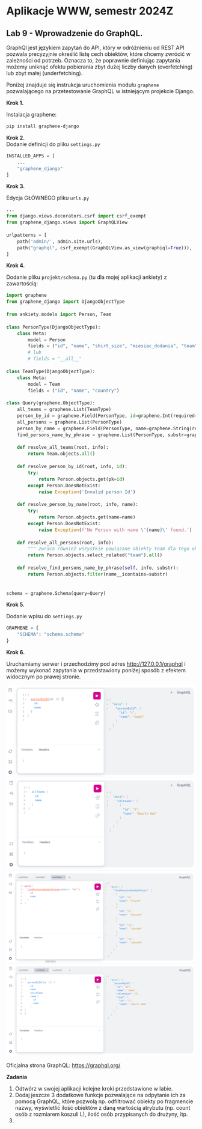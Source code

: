 # Aplikacje WWW, semestr 2024Z

## Lab 9 - Wprowadzenie do GraphQL.

GraphQl jest językiem zapytań do API, który w odróżnieniu od REST API pozwala precyzyjnie określić listę cech obiektów, które chcemy zwrócić w zależności od potrzeb. Oznacza to, że poprawnie definiując zapytania możemy uniknąć ofektu pobierania zbyt dużej liczby danych (overfetching) lub zbyt małej (underfetching).


Poniżej znajduje się instrukcja uruchomienia modułu `graphene` pozwalającego na przetestowanie GraphQL w istniejącym projekcie Django.

**Krok 1.**

Instalacja graphene:

```bash
pip install graphene-django
```

**Krok 2.**  
Dodanie definicji do pliku `settings.py`

```python
INSTALLED_APPS = [
    ...
    "graphene_django" 
]
```

**Krok 3.**

Edycja GŁÓWNEGO pliku `urls.py`

```python
...
from django.views.decorators.csrf import csrf_exempt
from graphene_django.views import GraphQLView

urlpatterns = [
    path('admin/', admin.site.urls),
    path("graphql", csrf_exempt(GraphQLView.as_view(graphiql=True))),
]
```
**Krok 4.**

Dodanie pliku `projekt/schema.py` (tu dla mojej aplikacji ankiety) z zawartością:

```python
import graphene
from graphene_django import DjangoObjectType

from ankiety.models import Person, Team

class PersonType(DjangoObjectType):
    class Meta:
        model = Person
        fields = ("id", "name", "shirt_size", "miesiac_dodania", "team")
        # lub
        # fields = "__all__"

class TeamType(DjangoObjectType):
    class Meta:
        model = Team
        fields = ("id", "name", "country")

class Query(graphene.ObjectType):
    all_teams = graphene.List(TeamType)
    person_by_id = graphene.Field(PersonType, id=graphene.Int(required=True))
    all_persons = graphene.List(PersonType)
    person_by_name = graphene.Field(PersonType, name=graphene.String(required=True))
    find_persons_name_by_phrase = graphene.List(PersonType, substr=graphene.String(required=True))

    def resolve_all_teams(root, info):
        return Team.objects.all()

    def resolve_person_by_id(root, info, id):
        try:
            return Person.objects.get(pk=id)
        except Person.DoesNotExist:
            raise Exception('Invalid person Id')

    def resolve_person_by_name(root, info, name):
        try:
            return Person.objects.get(name=name)
        except Person.DoesNotExist:
            raise Exception(f'No Person with name \'{name}\' found.')

    def resolve_all_persons(root, info):
        """ zwraca również wszystkie powiązane obiekty team dla tego obiektu Person"""
        return Person.objects.select_related("team").all()

    def resolve_find_persons_name_by_phrase(self, info, substr):
        return Person.objects.filter(name__icontains=substr)


schema = graphene.Schema(query=Query)
```

**Krok 5.**

Dodanie wpisu do `settings.py`

```python
GRAPHENE = {
    "SCHEMA": "schema.schema"
}
```

**Krok 6.**

Uruchamiamy serwer i przechodzimy pod adres http://127.0.0.1/graphql i możemy wykonać zapytania w przedstawiony poniżej sposób z efektem widocznym po prawej stronie.

![](graphql_1.png)
![](graphql_2.png)
![](graphql_3.png)
![](graphql_4.png)

Oficjalna strona GraphQL: https://graphql.org/


**Zadania**

1. Odtwórz w swojej aplikacji kolejne kroki przedstawione w labie.
2. Dodaj jeszcze 3 dodatkowe funkcje pozwalające na odpytanie ich za pomocą GraphQL, które pozwolą np. odfiltrować obiekty po fragmencie nazwy, wyświetlić ilość obiektów z daną wartością atrybutu (np. count osób z rozmiarem koszuli L), ilość osób przypisanych do drużyny, itp.
3. 
